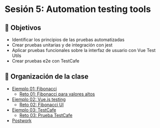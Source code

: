 
# Sesión 5: Automation testing tools
## :dart: Objetivos

- Identificar los principios de las pruebas automatizadas
- Crear pruebas unitarias y de integración con jest
- Aplicar pruebas funcionales sobre la interfaz de usuario con Vue Test Utils
- Crear pruebas e2e con TestCafe


## 📂 Organización de la clase


- [Ejemplo 01: Fibonacci](./Ejemplo-01)
    - [Reto 01: Fibonacci para valores altos](./Reto-01)
- [Ejemplo 02: Vue.js testing](./Ejemplo-02)
  - [Reto  02: Fibonacci UI](./Reto-02)
- [Ejemplo 03: TestCafe ](./Reto-03)
  - [Reto 03: Prueba TestCafe](./Reto-03)
- [Postwork](./Postwork)




